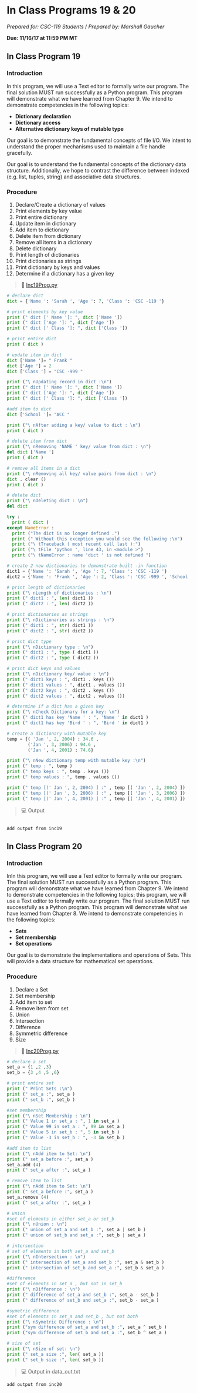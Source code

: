 # In Class Programs 19 & 20
_Prepared for: CSC-119 Students_ /
_Prepared by: Marshall Gaucher_

**Due: 11/16/17 at 11:59 PM MT**

## In Class Program 19 
### Introduction
In this program, we will use a Text editor to formally write our program. The final solution MUST run successfully as a Python program. This program will demonstrate what we have learned from Chapter 9. We intend to demonstrate competencies in the following topics:

* **Dictionary declaration**
* **Dictionary access**
* **Alternative dictionary keys of mutable type**

Our goal is to demonstrate the fundamental concepts of file I/O. We intent to understand the proper mechanisms used to maintain a file handle gracefully.

Our goal is to understand the fundamental concepts of the dictionary data
structure. Additionally, we hope to contrast the difference between indexed
(e.g. list, tuples, string) and associative data structures.

### Procedure
1. Declare/Create a dictionary of values
2. Print elements by key value
3. Print entire dictionary
4. Update item in dictionary
5. Add item to dictionary
6. Delete item from dictionary
7. Remove all items in a dictionary
8. Delete dictionary
9. Print length of dictionaries
10. Print dictionaries as strings
11. Print dictionary by keys and values
12. Determine if a dictionary has a given key

> :page_facing_up: [Inc19Prog.py](https://github.com/m-gaucher/ACC_Dev/blob/master/CSC-119/docs/In-Class%20Programs%2017%20-%2018/IncProg17.py)
```python
# declare dict
dict = {'Name ': 'Sarah ', 'Age ': 7, 'Class ': 'CSC -119 '}

# print elements by key value
print (" dict [' Name ']: ", dict ['Name '])
print (" dict ['Age ']: ", dict ['Age '])
print (" dict [' Class ']: ", dict ['Class '])

# print entire dict
print ( dict )

# update item in dict
dict ['Name ']= " Frank "
dict ['Age '] = 2
dict ['Class '] = "CSC -999 "

print ("\ nUpdating record in dict :\n")
print (" dict [' Name ']: ", dict ['Name '])
print (" dict ['Age ']: ", dict ['Age '])
print (" dict [' Class ']: ", dict ['Class '])

#add item to dict
dict ['School ']= "ACC "

print ("\ nAfter adding a key/ value to dict : \n")
print ( dict )

# delete item from dict
print ("\ nRemoving 'NAME ' key/ value from dict : \n")
del dict ['Name ']
print ( dict )

# remove all items in a dict
print ("\ nRemoving all key/ value pairs from dict : \n")
dict . clear ()
print ( dict )

# delete dict
print ("\ nDeleting dict : \n")
del dict

try :
  print ( dict )
except NameError :
  print ("The dict is no longer defined .")
  print (" Without this exception you would see the following :\n")
  print ("\ tTraceback ( most recent call last ):")
  print ("\ tFile 'python ', line 43, in <module >")
  print ("\ tNameError : name 'dict ' is not defined ")

# create 2 new dictionaries to demonstrate built -in function
dict1 = {'Name ': 'Sarah ', 'Age ': 7, 'Class ': 'CSC -119 '}
dict2 = {'Name ': 'Frank ', 'Age ': 2, 'Class ': 'CSC -999 ', 'School ': 'ACC '}

# print length of dictionaries
print ("\ nLength of dictionaries : \n")
print (" dict1 : ", len( dict1 ))
print (" dict2 : ", len( dict2 ))

# print dictionaries as strings
print ("\ nDictionaries as strings : \n")
print (" dict1 : ", str( dict1 ))
print (" dict2 : ", str( dict2 ))

# print dict type
print ("\ nDictionary type : \n")
print (" dict1 : ", type ( dict1 ))
print (" dict2 : ", type ( dict2 ))

# print dict keys and values
print ("\ nDictionary key/ value : \n")
print (" dict1 keys : ", dict1 . keys ())
print (" dict1 values : ", dict1 . values ())
print (" dict2 keys : ", dict2 . keys ())
print (" dict2 values : ", dict2 . values ())

# determine if a dict has a given key
print ("\ nCheck Dictionary for a key: \n")
print (" dict1 has key 'Name ' : ", 'Name ' in dict1 )
print (" dict1 has key 'Bird ' : ", 'Bird ' in dict1 )

# create a dictionary with mutable key
temp = {( 'Jan ', 2, 2004) : 34.6 ,
        ('Jan ', 3, 2006) : 94.6 ,
        ('Jan ', 4, 2001) : 74.6}

print ("\ nNew dictionary temp with mutable key :\n")
print (" temp : ", temp )
print (" temp keys : ", temp . keys ())
print (" temp values : ", temp . values ())

print (" temp [(' Jan ', 2, 2004) ] :" , temp [( 'Jan ', 2, 2004) ])
print (" temp [(' Jan ', 3, 2006) ] :" , temp [( 'Jan ', 3, 2006) ])
print (" temp [(' Jan ', 4, 2001) ] :" , temp [( 'Jan ', 4, 2001) ])

```
> :computer: Output

```

Add output from inc19

```

## In Class Program 20
### Introduction
InIn this program, we will use a Text editor to formally write our program.
The final solution MUST run successfully as a Python program. This program will demonstrate what we have learned from Chapter 9. We intend to demonstrate competencies in the following topics: this program, we will use a Text editor to formally write our program. The final solution MUST run successfully as a Python program. This program will demonstrate what we have learned from Chapter 8. We intend to demonstrate competencies in the following topics:

* **Sets**
* **Set membership**
* **Set operations**

Our goal is to demonstrate the implementations and operations of Sets. This will provide a data structure for mathematical set operations.

### Procedure
1. Declare a Set
2. Set membership
3. Add item to set
4. Remove item from set
5. Union
6. Intersection
7. Difference
8. Symmetric difference
9. Size

> :page_facing_up: [Inc20Prog.py](https://github.com/m-gaucher/ACC_Dev/blob/master/CSC-119/docs/In-Class%20Programs%2017%20-%2018/IncProg18.py)

```python
# declare a set
set_a = {1 ,2 ,3}
set_b = {3 ,4 ,5 ,6}

# print entire set
print (" Print Sets :\n")
print (" set_a :", set_a )
print (" set_b :", set_b )

#set membership
print ("\ nSet Membership : \n")
print (" Value 1 in set_a : ", 1 in set_a )
print (" Value 99 in set_a : ", 99 in set_a )
print (" Value 5 in set_b : ", 5 in set_b )
print (" Value -3 in set_b : ", -3 in set_b )

#add item to list
print ("\ nAdd item to Set: \n")
print (" set_a before :", set_a )
set_a.add (4)
print (" set_a after :", set_a )

# remove item to list
print ("\ nAdd item to Set: \n")
print (" set_a before :", set_a )
set_a.remove (4)
print (" set_a after :", set_a )

# union
#set of elements in either set_a or set_b
print ("\ nUnion : \n")
print (" union of set_a and set_b :", set_a | set_b )
print (" union of set_b and set_a :", set_b | set_a )

# intersection
# set of elements in both set_a and set_b
print ("\ nIntersection : \n")
print (" intersection of set_a and set_b :", set_a & set_b )
print (" intersection of set_b and set_a :", set_b & set_a )

#difference
#set of elements in set_a , but not in set_b
print ("\ nDifference : \n")
print (" difference of set_a and set_b :", set_a - set_b )
print (" difference of set_b and set_a :", set_b - set_a )

#symetric difference
#set of elements in set_a and set_b , but not both
print ("\ nSymetric Difference : \n")
print ("sym difference of set_a and set_b :", set_a ^ set_b )
print ("sym difference of set_b and set_a :", set_b ^ set_a )

# size of set
print ("\ nSize of set: \n")
print (" set_a size :", len( set_a ))
print (" set_b size :", len( set_b ))
```

> :computer: Output in data_out.txt

```
add output from inc20
```

